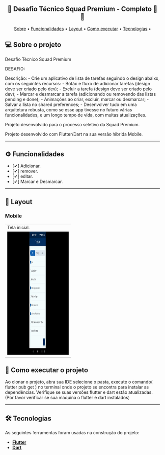 <h2 align="center"> 
	🚧  Desafio Técnico Squad Premium  - Completo 🚀 🚧
</h2>

<p align="center">
 <a href="#-sobre-o-projeto">Sobre</a> •
 <a href="#-funcionalidades">Funcionalidades</a> •
 <a href="#-layout">Layout</a> • 
 <a href="#-como-executar-o-projeto">Como executar</a> • 
 <a href="#-tecnologias">Tecnologias</a> • 
</p>

## 💻 Sobre o projeto

Desafio Técnico Squad Premium 

DESAFIO:

Descrição:
    - Crie um aplicativo de lista de tarefas seguindo o design abaixo, com os seguintes recursos:
    - Botão e fluxo de adicionar tarefas (design deve ser criado pelo dev);
    - Excluir a tarefa (design deve ser criado pelo dev);
    - Marcar e desmarcar a tarefa (adicionando ou removendo das listas pending e done);
    - Animações ao criar, excluir, marcar ou desmarcar;
    - Salvar a lista no shared preferences;
    - Desenvolver tudo em uma arquitetura robusta, como se esse app tivesse no futuro várias funcionalidades, e um longo tempo de vida, com muitas atualizações.



Projeto desenvolvido para o processo seletivo da Squad Premium.

Projeto desenvolvido com Flutter/Dart na sua versão hibrida Mobile.

---
## ⚙️ Funcionalidades

- [✔] Adicionar.
- [✔] remover.
- [✔] editar.
- [✔] Marcar e Desmarcar.

---
## 🎨 Layout
### Mobile
<table>
  <tr>
    <td>Tela inicial.</td>
  </tr>
  <tr>
    <td><img src="image\readme.gif" width=200 height=400></td>
  </tr>
 </table>

## 🚀 Como executar o projeto

Ao clonar o projeto, abra sua IDE selecione o pasta, execute o comando( flutter pub get ) no terminal onde o projeto se encontra para instalar as dependências.
Verifique se suas versões flutter e dart estão atualizadas.
(Por favor verificar se sua maquina o flutter e dart instalados)

---

## 🛠 Tecnologias
As seguintes ferramentas foram usadas na construção do projeto:

-  **[Flutter](https://flutter.dev)**
-  **[Dart](https://dart.dev)**


